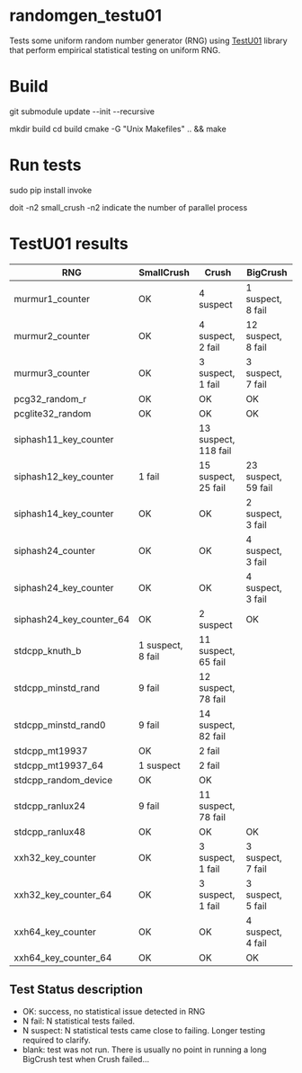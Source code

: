 # randomgen_testu01
Tests some uniform random number generator (RNG) using [TestU01](https://en.wikipedia.org/wiki/TestU01) library that perform empirical statistical testing on uniform RNG.

# Build

git submodule update --init --recursive

mkdir build
cd build
cmake -G "Unix Makefiles" .. && make

# Run tests

sudo pip install invoke

doit -n2 small_crush
-n2 indicate the number of parallel process

# TestU01 results

|           RNG            |    SmallCrush     |        Crush         |      BigCrush       |
| ------------------------ | ----------------- | -------------------- | ------------------- |
| murmur1_counter          |                OK |            4 suspect |   1 suspect, 8 fail |
| murmur2_counter          |                OK |    4 suspect, 2 fail |  12 suspect, 8 fail |
| murmur3_counter          |                OK |    3 suspect, 1 fail |   3 suspect, 7 fail |
| pcg32_random_r           |                OK |                   OK |                  OK |
| pcglite32_random         |                OK |                   OK |                  OK |
| siphash11_key_counter    |                   | 13 suspect, 118 fail |                     |
| siphash12_key_counter    |            1 fail |  15 suspect, 25 fail | 23 suspect, 59 fail |
| siphash14_key_counter    |                OK |                   OK |   2 suspect, 3 fail |
| siphash24_counter        |                OK |                   OK |   4 suspect, 3 fail |
| siphash24_key_counter    |                OK |                   OK |   4 suspect, 3 fail |
| siphash24_key_counter_64 |                OK |            2 suspect |                  OK |
| stdcpp_knuth_b           | 1 suspect, 8 fail |  11 suspect, 65 fail |                     |
| stdcpp_minstd_rand       |            9 fail |  12 suspect, 78 fail |                     |
| stdcpp_minstd_rand0      |            9 fail |  14 suspect, 82 fail |                     |
| stdcpp_mt19937           |                OK |               2 fail |                     |
| stdcpp_mt19937_64        |         1 suspect |               2 fail |                     |
| stdcpp_random_device     |                OK |                   OK |                     |
| stdcpp_ranlux24          |            9 fail |  11 suspect, 78 fail |                     |
| stdcpp_ranlux48          |                OK |                   OK |                  OK |
| xxh32_key_counter        |                OK |    3 suspect, 1 fail |   3 suspect, 7 fail |
| xxh32_key_counter_64     |                OK |    3 suspect, 1 fail |   3 suspect, 5 fail |
| xxh64_key_counter        |                OK |                   OK |   4 suspect, 4 fail |
| xxh64_key_counter_64     |                OK |                   OK |                  OK |

## Test Status description

- OK: success, no statistical issue detected in RNG
- N fail: N statistical tests failed.
- N suspect: N statistical tests came close to failing. Longer testing required to clarify.
- blank: test was not run. There is usually no point in running a long BigCrush test when Crush failed...
